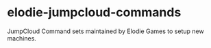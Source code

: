 # elodie-jumpcloud-commands

JumpCloud Command sets maintained by Elodie Games to setup new machines.
